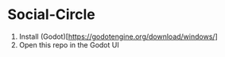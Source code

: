 ﻿# Social-Circle

1) Install (Godot)[https://godotengine.org/download/windows/]
2) Open this repo in the Godot UI
